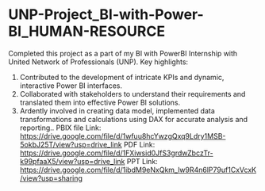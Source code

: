 # UNP-Project_BI-with-Power-BI_HUMAN-RESOURCE
Completed this project as a part of my BI with PowerBI Internship with United Network of Professionals (UNP).
Key highlights:
1. Contributed to the development of intricate KPIs and dynamic, interactive Power BI interfaces.
2. Collaborated with stakeholders to understand their requirements and translated them into effective Power BI solutions.
3. Ardently involved in creating data model, implemented data transformations and calculations using DAX for accurate analysis and reporting..
PBIX file Link: https://drive.google.com/file/d/1wfuu8hcYwzgQxq9Ldry1MSB-5okbJ25T/view?usp=drive_link
PDF Link: https://drive.google.com/file/d/1FXiwsid0JfS3grdwZbczTr-k99pfaaX5/view?usp=drive_link
PPT Link: https://drive.google.com/file/d/1ibdM9eNxQkm_lw9R4n6lP79uf1CxVcxK/view?usp=sharing
